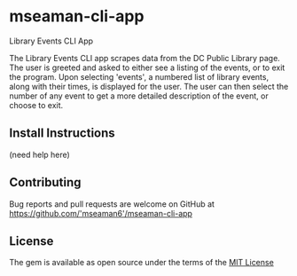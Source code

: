 # mseaman-cli-app
Library Events CLI App

The Library Events CLI app scrapes data from the DC Public Library page.  The user is greeted and asked to either see a listing of the events, or to exit the program.  Upon selecting 'events', a numbered list of library events, along with their times, is displayed for the user.  The user can then select the number of any event to get a more detailed description of the event, or choose to exit.

## Install Instructions
(need help here)

## Contributing

Bug reports and pull requests are welcome on GitHub at https://github.com/'mseaman6'/mseaman-cli-app

## License

The gem is available as open source under the terms of the [MIT License](https://opensource.org/licenses/MIT)
